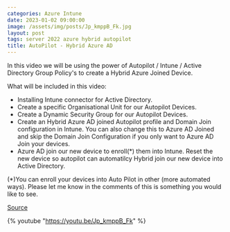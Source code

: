 ```yaml
---
categories: Azure Intune
date: 2023-01-02 09:00:00
image: /assets/img/posts/Jp_kmppB_Fk.jpg
layout: post
tags: server 2022 azure hybrid autopilot
title: AutoPilot - Hybrid Azure AD
---
```


In this video we will be using the power of Autopilot / Intune / Active Directory Group Policy's to create a Hybrid Azure Joined Device.

What will be included in this video:
- Installing Intune connector for Active Directory.
- Create a specific Organisational Unit for our Autopilot Devices.
- Create a Dynamic Security Group for our Autopilot Devices.
- Create an Hybrid Azure AD joined Autopilot profile and Domain Join configuration in Intune. You can also change this to Azure AD Joined and skip the Domain Join Configuration if you only want to Azure AD Join your devices.
- Azure AD join our new device to enroll(*) them into Intune. 
Reset the new device so autopilot can automatilcy Hybrid join our new device into Active Directory.

(*)You can enroll your devices into Auto Pilot in other (more automated ways). Please let me know in the comments of this is something you would like to see.

[Source](https://learn.microsoft.com/en-us/mem/autopilot/windows-autopilot-hybrid)

{% youtube "https://youtu.be/Jp_kmppB_Fk" %}